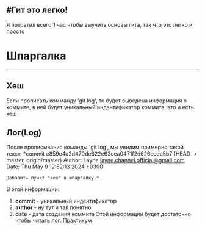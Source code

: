 #Гит это легко!
---
Я потратил всего 1 час чтобы выучить основы гита, так что это легко и просто



# Шпаргалка
---

## Хеш

Если прописать комманду 'git log', то будет выведена информация о коммите, в ней будет уникальный индентификатор коммита, это и есть кеш

## Лог(Log)

После прописывания команды 'git log', мы увидим примерно такой текст:
*commit e859e4a2d470de622e63cea0471f2d626ceda5b7 (HEAD -> master, origin/master)
Author: Layne <layne.channel.official@gmail.com>
Date:   Thu May 9 12:52:13 2024 +0300

    Добавить пункт "кеш" в шпаргалку.*

В этой информации:
1. **commit** - уникальный индентификатор
2. **author** - ну тут и так понятно
3. **date** - дата создания коммита
Этой информации будет достаточно чтобы читать лог.
[Практикум](https://practicum.yandex.ru/trainer/git-basics/lesson/2e019bb7-08bf-49ed-9860-26c0bdd8fe8a/ "Тут более детальная теория")


